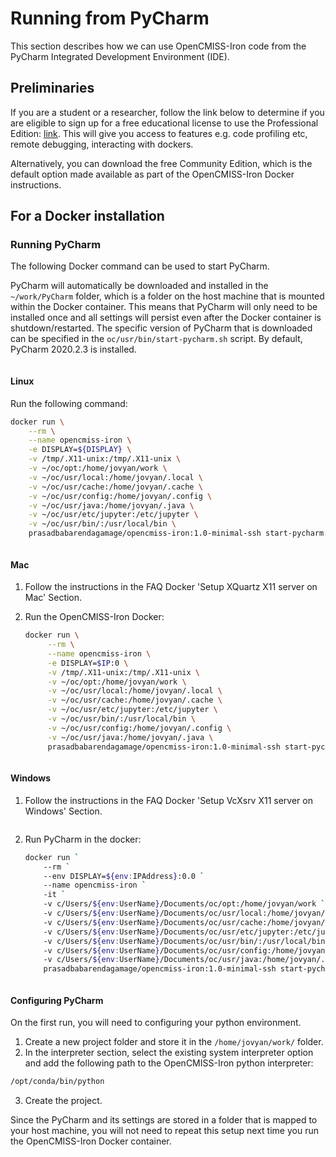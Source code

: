 # Running from PyCharm

This section describes how we can use OpenCMISS-Iron code from the 
PyCharm Integrated Development Environment (IDE).

## Preliminaries
If you are a student or a researcher, follow the link below to determine if you are eligible to sign up for a free educational license to use the Professional Edition:
    [link](https://www.jetbrains.com/community/education/#students). This will give you access to features e.g. code profiling etc, remote debugging, interacting with dockers.

Alternatively, you can download the free Community Edition, which is the default option made available as part of the OpenCMISS-Iron Docker instructions.

## For a Docker installation

### Running PyCharm
The following Docker command can be used to start PyCharm. 

PyCharm will automatically be downloaded and installed in the `~/work/PyCharm` folder, which is a folder on the host machine that is mounted within the Docker container. This means that PyCharm will only need to be installed once and all settings will persist even after the Docker container is shutdown/restarted. The specific version of PyCharm that is downloaded can be specified in the `oc/usr/bin/start-pycharm.sh` script. By default, PyCharm 2020.2.3 is installed.

``` Important:: If the commands for running docker outlined below give errors, please try the command again (or a few times).
```

#### Linux
Run the following command:
```bash
docker run \
    --rm \
    --name opencmiss-iron \
    -e DISPLAY=${DISPLAY} \
    -v /tmp/.X11-unix:/tmp/.X11-unix \
    -v ~/oc/opt:/home/jovyan/work \
    -v ~/oc/usr/local:/home/jovyan/.local \
    -v ~/oc/usr/cache:/home/jovyan/.cache \
    -v ~/oc/usr/config:/home/jovyan/.config \
    -v ~/oc/usr/java:/home/jovyan/.java \
    -v ~/oc/usr/etc/jupyter:/etc/jupyter \
    -v ~/oc/usr/bin/:/usr/local/bin \
    prasadbabarendagamage/opencmiss-iron:1.0-minimal-ssh start-pycharm.sh
```

``` Important:: Ensure that there are no trailing spaces following the end of line backslash deliminators.
```
    
#### Mac
1. Follow the instructions in the FAQ Docker 'Setup XQuartz X11 server on Mac' Section.

2. Run the OpenCMISS-Iron Docker:
    ```bash
    docker run \
         --rm \
         --name opencmiss-iron \
         -e DISPLAY=$IP:0 \
         -v /tmp/.X11-unix:/tmp/.X11-unix \
         -v ~/oc/opt:/home/jovyan/work \
         -v ~/oc/usr/local:/home/jovyan/.local \
         -v ~/oc/usr/cache:/home/jovyan/.cache \
         -v ~/oc/usr/etc/jupyter:/etc/jupyter \
         -v ~/oc/usr/bin/:/usr/local/bin \
         -v ~/oc/usr/config:/home/jovyan/.config \
         -v ~/oc/usr/java:/home/jovyan/.java \
         prasadbabarendagamage/opencmiss-iron:1.0-minimal-ssh start-pycharm.sh
    ```
   
    ``` Important:: Ensure that there are no trailing spaces following the end of line backslash deliminators.
    ```
      
#### Windows
1. Follow the instructions in the FAQ Docker 'Setup VcXsrv X11 server on Windows' Section.

    ``` Important:: Ensure you have followed step 4 of the VcXsrv setup instructions. This step saves the IP address of your computer as an environmental variable in a PowerShell terminal. This specific step is required to be repeated each time you run PyCharm via docker.
    ```

2. Run PyCharm in the docker:
    ```bash
    docker run `
        --rm `
        --env DISPLAY=${env:IPAddress}:0.0 `
        --name opencmiss-iron `
        -it `
        -v c/Users/${env:UserName}/Documents/oc/opt:/home/jovyan/work `
        -v c/Users/${env:UserName}/Documents/oc/usr/local:/home/jovyan/.local `
        -v c/Users/${env:UserName}/Documents/oc/usr/cache:/home/jovyan/.cache `
        -v c/Users/${env:UserName}/Documents/oc/usr/etc/jupyter:/etc/jupyter `
        -v c/Users/${env:UserName}/Documents/oc/usr/bin/:/usr/local/bin/ `
        -v c/Users/${env:UserName}/Documents/oc/usr/config:/home/jovyan/.config `
        -v c/Users/${env:UserName}/Documents/oc/usr/java:/home/jovyan/.java `
        prasadbabarendagamage/opencmiss-iron:1.0-minimal-ssh start-pycharm.sh
    ```

    ``` Important:: Ensure that there are no trailing spaces following the end-of-line tilda deliminators.
    ```

#### Configuring PyCharm
On the first run, you will need to configuring your python environment. 
1. Create a new project folder and store it in the `/home/jovyan/work/` folder.
2. In the interpreter section, select the existing system interpreter option and add the following path to the OpenCMISS-Iron python interpreter:
```bash
/opt/conda/bin/python
```
3. Create the project.

Since the PyCharm and its settings are stored in a folder that is mapped to your host machine, you will not need to repeat this setup next time you run the OpenCMISS-Iron Docker container. 